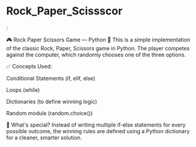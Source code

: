 # Rock_Paper_Scissscor
:

🎮 Rock Paper Scissors Game — Python 🐍
This is a simple implementation of the classic Rock, Paper, Scissors game in Python. The player competes against the computer, which randomly chooses one of the three options.

✅ Concepts Used:

Conditional Statements (if, elif, else)

Loops (while)

Dictionaries (to define winning logic)

Random module (random.choice())

🧠 What's special? Instead of writing multiple if-else statements for every possible outcome, the winning rules are defined using a Python dictionary for a cleaner, smarter solution.


